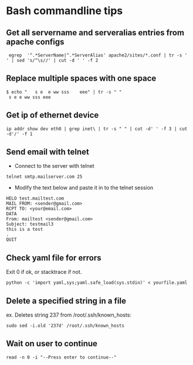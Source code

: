 # Bash commandline tips

## Get all servername and serveralias entries from apache configs
```
 egrep  '^.*ServerName|^.*ServerAlias' apache2/sites/*.conf | tr -s ' ' | sed 's/^\s//' | cut -d ' ' -f 2
```

## Replace multiple spaces with one space
```
$ echo "   s e  e ww sss    eee" | tr -s " "
 s e e ww sss eee
```


## Get ip of ethernet device
```
ip addr show dev eth0 | grep inet\ | tr -s " " | cut -d' ' -f 3 | cut -d'/' -f 1
```


## Send email with telnet
- Connect to the server with telnet
```
telnet smtp.mailserver.com 25
```
- Modify the text below and paste it in to the telnet session
```
HELO test.mailtest.com
MAIL FROM: <sender@gmail.com>
RCPT TO: <your@email.com>
DATA
From: mailtest <sender@gmail.com>
Subject: testmail3
this is a test
.
QUIT
```

## Check yaml file for errors
Exit 0 if ok, or stacktrace if not.
```
python -c 'import yaml,sys;yaml.safe_load(sys.stdin)' < yourfile.yaml
```

## Delete a specified string in a file
ex. Deletes string 237 from /root/.ssh/known_hosts:
```
sudo sed -i.old '237d' /root/.ssh/known_hosts
```

## Wait on user to continue
```
read -n 0 -i "--Press enter to continue--"
```
